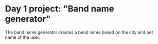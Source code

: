 # Day 1 project: "Band name generator"

The band name generator creates a band name based on the city and pet name of the user.  